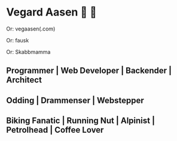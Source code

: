 # Vegard Aasen 👋 🤠

Or: vegaasen(.com)

Or: fausk

Or: Skabbmamma

## Programmer | Web Developer | Backender | Architect

## Odding | Drammenser | Webstepper

## Biking Fanatic | Running Nut | Alpinist | Petrolhead | Coffee Lover
